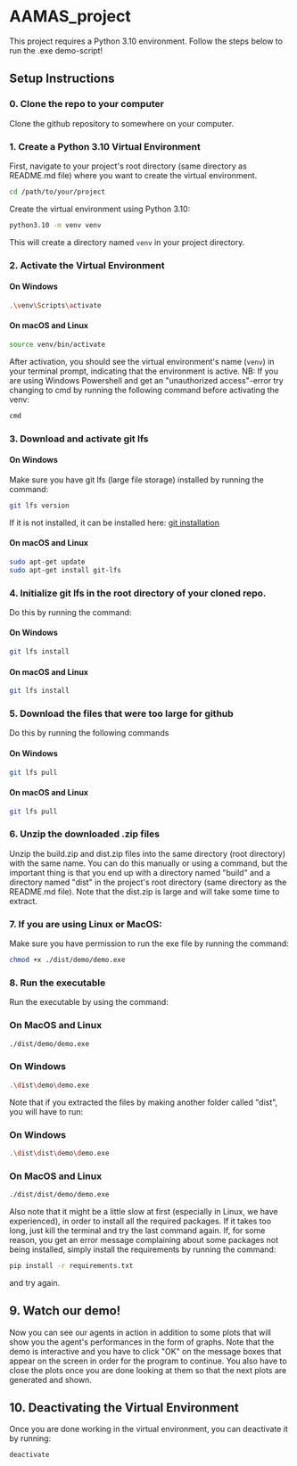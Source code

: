 # AAMAS_project

This project requires a Python 3.10 environment. Follow the steps below to run the .exe demo-script!

## Setup Instructions

### 0. Clone the repo to your computer

Clone the github repository to somewhere on your computer. 

### 1. Create a Python 3.10 Virtual Environment

First, navigate to your project's root directory (same directory as README.md file) where you want to create the virtual environment.

```bash
cd /path/to/your/project
```

Create the virtual environment using Python 3.10:

```bash
python3.10 -m venv venv
```

This will create a directory named `venv` in your project directory.

### 2. Activate the Virtual Environment

#### On Windows

```bash
.\venv\Scripts\activate
```

#### On macOS and Linux

```bash
source venv/bin/activate
```

After activation, you should see the virtual environment's name (`venv`) in your terminal prompt, indicating that the environment is active. NB: If you are using Windows Powershell and get an "unauthorized access"-error try changing to cmd by running the following command before activating the venv:

```bash
cmd
```


<!-- ### 3. Install Packages from `requirements.txt`

Ensure you are in the project's root directory where the `requirements.txt` file is located. Then run:

```bash
pip install -r requirements.txt
```

This will install all the packages listed in the `requirements.txt` file into your virtual environment. -->

### 3. Download and activate git lfs 

#### On Windows

Make sure you have git lfs (large file storage) installed by running the command: 

```bash
git lfs version
```

If it is not installed, it can be installed here: [git installation](https://gitforwindows.org/)

#### On macOS and Linux

```bash
sudo apt-get update
sudo apt-get install git-lfs
```

### 4. Initialize git lfs in the root directory of your cloned repo.

Do this by running the command:

#### On Windows

```bash
git lfs install
```

#### On macOS and Linux

```bash
git lfs install
```


### 5. Download the files that were too large for github

Do this by running the following commands

#### On Windows

```bash
git lfs pull
```

#### On macOS and Linux

```bash
git lfs pull
```

### 6. Unzip the downloaded .zip files

Unzip the build.zip and dist.zip files into the same directory (root directory) with the same name. You can do this manually or using a command, but the important thing is that you end up with a directory named "build" and a directory named "dist" in the project's root directory (same directory as the README.md file). Note that the dist.zip is large and will take some time to extract. 

### 7. If you are using Linux or MacOS:

Make sure you have permission to run the exe file by running the command: 

```bash
chmod +x ./dist/demo/demo.exe
```

### 8. Run the executable

Run the executable by using the command: 

### On MacOS and Linux

```bash
./dist/demo/demo.exe
```

### On Windows

```bash
.\dist\demo\demo.exe
```

Note that if you extracted the files by making another folder called "dist", you will have to run:

### On Windows

```bash
.\dist\dist\demo\demo.exe
```

### On MacOS and Linux

```bash
./dist/dist/demo/demo.exe
```

Also note that it might be a little slow at first (especially in Linux, we have experienced), in order to install all the required packages. If it takes too long, just kill the terminal and try the last command again. If, for some reason, you get an error message complaining about some packages not being installed, simply install the requirements by running the command:

```bash 
pip install -r requirements.txt
```

and try again. 

## 9. Watch our demo!

Now you can see our agents in action in addition to some plots that will show you the agent's performances in the form of graphs. Note that the demo is interactive and you have to click "OK" on the message boxes that appear on the screen in order for the program to continue. You also have to close the plots once you are done looking at them so that the next plots are generated and shown. 

## 10. Deactivating the Virtual Environment

Once you are done working in the virtual environment, you can deactivate it by running:

```bash
deactivate
```


